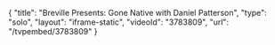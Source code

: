 {
    "title": "Breville Presents: Gone Native with Daniel Patterson",
    "type": "solo",
    "layout": "iframe-static",
    "videoId": "3783809",
    "url": "\/tvpembed\/3783809"
}